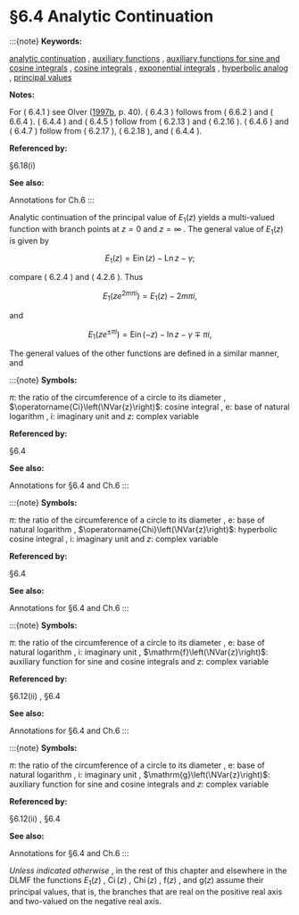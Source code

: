 # §6.4 Analytic Continuation

:::{note}
**Keywords:**

[analytic continuation](http://dlmf.nist.gov/search/search?q=analytic%20continuation) , [auxiliary functions](http://dlmf.nist.gov/search/search?q=auxiliary%20functions) , [auxiliary functions for sine and cosine integrals](http://dlmf.nist.gov/search/search?q=auxiliary%20functions%20for%20sine%20and%20cosine%20integrals) , [cosine integrals](http://dlmf.nist.gov/search/search?q=cosine%20integrals) , [exponential integrals](http://dlmf.nist.gov/search/search?q=exponential%20integrals) , [hyperbolic analog](http://dlmf.nist.gov/search/search?q=hyperbolic%20analog) , [principal values](http://dlmf.nist.gov/search/search?q=principal%20values)

**Notes:**

For ( 6.4.1 ) see Olver ([1997b](./bib/O.html#bib1809 "Asymptotics and Special Functions"), p. 40). ( 6.4.3 ) follows from ( 6.6.2 ) and ( 6.6.4 ). ( 6.4.4 ) and ( 6.4.5 ) follow from ( 6.2.13 ) and ( 6.2.16 ). ( 6.4.6 ) and ( 6.4.7 ) follow from ( 6.2.17 ), ( 6.2.18 ), and ( 6.4.4 ).

**Referenced by:**

§6.18(i)

**See also:**

Annotations for Ch.6
:::

Analytic continuation of the principal value of $E_{1}\left(z\right)$ yields a multi-valued function with branch points at $z=0$ and $z=\infty$ . The general value of $E_{1}\left(z\right)$ is given by


<a id="E1"></a>
$$
E_{1}\left(z\right)=\operatorname{Ein}\left(z\right)-\operatorname{Ln}z-\gamma; \tag{6.4.1}
$$

compare ( 6.2.4 ) and ( 4.2.6 ). Thus


<a id="E2"></a>
$$
E_{1}\left(ze^{2m\pi i}\right)=E_{1}\left(z\right)-2m\pi i, \tag{6.4.2}
$$

and


<a id="E3"></a>
$$
E_{1}\left(ze^{\pm\pi i}\right)=\operatorname{Ein}\left(-z\right)-\ln z-\gamma\mp\pi i, \tag{6.4.3}
$$

The general values of the other functions are defined in a similar manner, and

:::{note}
**Symbols:**

$\pi$: the ratio of the circumference of a circle to its diameter , $\operatorname{Ci}\left(\NVar{z}\right)$: cosine integral , $\mathrm{e}$: base of natural logarithm , $\mathrm{i}$: imaginary unit and $z$: complex variable

**Referenced by:**

§6.4

**See also:**

Annotations for §6.4 and Ch.6
:::

:::{note}
**Symbols:**

$\pi$: the ratio of the circumference of a circle to its diameter , $\mathrm{e}$: base of natural logarithm , $\operatorname{Chi}\left(\NVar{z}\right)$: hyperbolic cosine integral , $\mathrm{i}$: imaginary unit and $z$: complex variable

**Referenced by:**

§6.4

**See also:**

Annotations for §6.4 and Ch.6
:::

:::{note}
**Symbols:**

$\pi$: the ratio of the circumference of a circle to its diameter , $\mathrm{e}$: base of natural logarithm , $\mathrm{i}$: imaginary unit , $\mathrm{f}\left(\NVar{z}\right)$: auxiliary function for sine and cosine integrals and $z$: complex variable

**Referenced by:**

§6.12(ii) , §6.4

**See also:**

Annotations for §6.4 and Ch.6
:::

:::{note}
**Symbols:**

$\pi$: the ratio of the circumference of a circle to its diameter , $\mathrm{e}$: base of natural logarithm , $\mathrm{i}$: imaginary unit , $\mathrm{g}\left(\NVar{z}\right)$: auxiliary function for sine and cosine integrals and $z$: complex variable

**Referenced by:**

§6.12(ii) , §6.4

**See also:**

Annotations for §6.4 and Ch.6
:::

*Unless indicated otherwise* , in the rest of this chapter and elsewhere in the DLMF the functions $E_{1}\left(z\right)$ , $\operatorname{Ci}\left(z\right)$ , $\operatorname{Chi}\left(z\right)$ , $\mathrm{f}\left(z\right)$ , and $\mathrm{g}\left(z\right)$ assume their principal values, that is, the branches that are real on the positive real axis and two-valued on the negative real axis.
